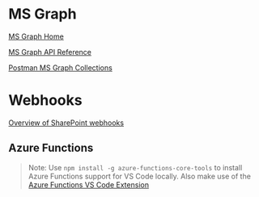 # MS Graph

[MS Graph Home](https://developer.microsoft.com/en-us/graph)

[MS Graph API Reference](https://developer.microsoft.com/en-us/graph/docs/concepts/overview)

[Postman MS Graph Collections](https://github.com/microsoftgraph/microsoftgraph-postman-collections)

# Webhooks

[Overview of SharePoint webhooks](https://docs.microsoft.com/en-us/sharepoint/dev/apis/webhooks/overview-sharepoint-webhooks)

## Azure Functions 

> Note: Use `npm install -g azure-functions-core-tools` to install Azure Functions support for VS Code locally. Also make use of the [Azure Functions VS Code Extension](https://marketplace.visualstudio.com/items?itemName=ms-azuretools.vscode-azurefunctions)